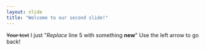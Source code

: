 ```yaml
---
layout: slide
title: "Welcome to our second slide!"
---
```

~~Your text~~ I just "*Replace* line 5 with something **new**"
Use the left arrow to go back!
